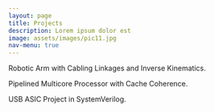 ```yaml
---
layout: page
title: Projects
description: Lorem ipsum dolor est
image: assets/images/pic11.jpg
nav-menu: true
---
```


Robotic Arm with Cabling Linkages and Inverse Kinematics.

Pipelined Multicore Processor with Cache Coherence.

USB ASIC Project in SystemVerilog.
